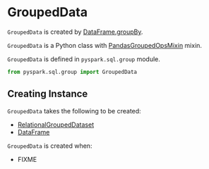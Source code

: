 # GroupedData

`GroupedData` is created by [DataFrame.groupBy](DataFrame.md#groupBy).

`GroupedData` is a Python class with [PandasGroupedOpsMixin](PandasGroupedOpsMixin.md) mixin.

`GroupedData` is defined in `pyspark.sql.group` module.

```python
from pyspark.sql.group import GroupedData
```

## Creating Instance

`GroupedData` takes the following to be created:

* <span id="jgd"> [RelationalGroupedDataset](RelationalGroupedDataset.md)
* <span id="df"> [DataFrame](DataFrame.md)

`GroupedData` is created when:

* FIXME
